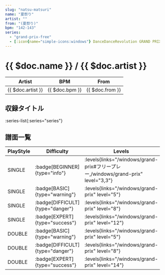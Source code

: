 ```yaml
---
slug: "natsu-matsuri"
name: "夏祭り"
artist: ""
from: "(夏祭り)"
bpm: "142-143"
series:
  - "grand-prix-free"
  - [:icon{name="simple-icons:windows"} DanceDanceRevolution GRAND PRIX](/windows/grand-prix)
---
```


# {{ $doc.name }} / {{ $doc.artist }}

|Artist|BPM|From|
|------|---|----|
|{{ $doc.artist }}|{{ $doc.bpm }}|{{ $doc.from }}|

## 収録タイトル

:series-list{:series="series"}

## 譜面一覧

|PlayStyle|Difficulty|Levels|Notes|Movie|
|---------|----------|------|-----|-----|
|SINGLE| :badge[BEGINNER]{type="info"}| :levels{links="/windows/grand-prix#フリープレー,/windows/grand-prix" level="3,3"}|65/5||
|SINGLE| :badge[BASIC]{type="warning"}| :levels{links="/windows/grand-prix" level="5"}|124/17||
|SINGLE| :badge[DIFFICULT]{type="danger"}| :levels{links="/windows/grand-prix" level="8"}|190/22||
|SINGLE| :badge[EXPERT]{type="success"}| :levels{links="/windows/grand-prix" level="12"}|244/23||
|DOUBLE| :badge[BASIC]{type="warning"}| :levels{links="/windows/grand-prix" level="5"}|124/17||
|DOUBLE| :badge[DIFFICULT]{type="danger"}| :levels{links="/windows/grand-prix" level="8"}|190/22||
|DOUBLE| :badge[EXPERT]{type="success"}| :levels{links="/windows/grand-prix" level="14"}|275/23||
